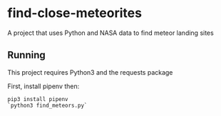 # find-close-meteorites
A project that uses Python and NASA data to find meteor landing sites

## Running
This project requires Python3 and the requests package

First, install pipenv then:

```
pip3 install pipenv
`python3 find_meteors.py`
```
